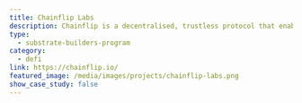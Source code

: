 ```yaml
---
title: Chainflip Labs
description: Chainflip is a decentralised, trustless protocol that enables cross chain swaps between different blockchains.
type:
  - substrate-builders-program
category:
  - defi
link: https://chainflip.io/
featured_image: /media/images/projects/chainflip-labs.png
show_case_study: false
---
```

